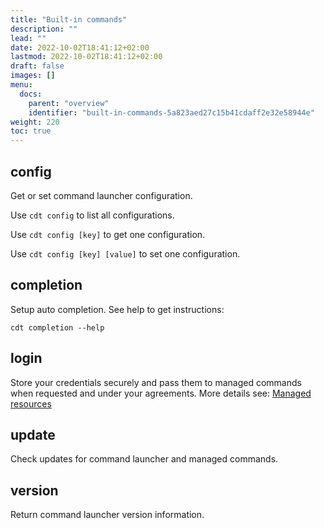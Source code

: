 ```yaml
---
title: "Built-in commands"
description: ""
lead: ""
date: 2022-10-02T18:41:12+02:00
lastmod: 2022-10-02T18:41:12+02:00
draft: false
images: []
menu:
  docs:
    parent: "overview"
    identifier: "built-in-commands-5a823aed27c15b41cdaff2e32e58944e"
weight: 220
toc: true
---
```



## config

Get or set command launcher configuration.

Use `cdt config` to list all configurations.

Use `cdt config [key]` to get one configuration.

Use `cdt config [key] [value]` to set one configuration.

## completion

Setup auto completion. See help to get instructions:

```
cdt completion --help
```

## login

Store your credentials securely and pass them to managed commands when requested and under your agreements. More details see: [Managed resources](../resources)

## update

Check updates for command launcher and managed commands.

## version

Return command launcher version information.

























